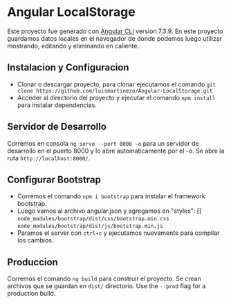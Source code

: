 # Angular LocalStorage

Este proyecto fue generado con [Angular CLI](https://github.com/angular/angular-cli) version 7.3.9.
En este proyecto guardamos datos locales en el navegador de donde podemos luego utilizar mostrando,
editando y eliminando en caliente.

## Instalacion y Configuracion

- Clonar o descargar proyecto, para clonar ejecutamos el comando `git clone https://github.com/luismartinezo/Angular-LocalStorage.git`
- Acceder al directorio del proyecto y ejecutar el comando `npm install` para instalar dependencias.

## Servidor de Desarrollo

Corremos en consola `ng serve --port 8000 -o` para un servidor de desarrollo en el puerto 8000 y lo abre automaticamente por el -o. Se abre la ruta `http://localhost:8000/`.

## Configurar Bootstrap

- Corremos el comando `npm i bootstrap` para instalar el framework bootstrap.
- Luego vamos al archivo angular.json y agregamos en "styles": []
  `node_modules/bootstrap/dist/css/bootstrap.min.css`
  `node_modules/bootstrap/dist/js/bootstrap.min.js`
- Paramos el server con `ctrl+c` y ejecutamos nuevamente para compilar los cambios.

## Produccion

Corremos el comando `ng build` para construir el proyecto. Se crean archivos que se guardan en `dist/` directorio. Use the `--prod` flag for a production build.
